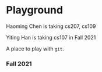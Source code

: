 # Playground

Haoming Chen is taking cs207, cs109

Yiting Han is taking cs107 in Fall 2021

A place to play with `git`.

### Fall 2021
